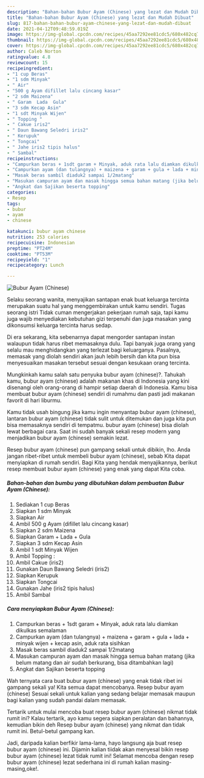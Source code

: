 ```yaml
---
description: "Bahan-bahan Bubur Ayam (Chinese) yang lezat dan Mudah Dibuat"
title: "Bahan-bahan Bubur Ayam (Chinese) yang lezat dan Mudah Dibuat"
slug: 817-bahan-bahan-bubur-ayam-chinese-yang-lezat-dan-mudah-dibuat
date: 2021-04-12T09:48:59.019Z
image: https://img-global.cpcdn.com/recipes/45aa7292ee81cdc5/680x482cq70/bubur-ayam-chinese-foto-resep-utama.jpg
thumbnail: https://img-global.cpcdn.com/recipes/45aa7292ee81cdc5/680x482cq70/bubur-ayam-chinese-foto-resep-utama.jpg
cover: https://img-global.cpcdn.com/recipes/45aa7292ee81cdc5/680x482cq70/bubur-ayam-chinese-foto-resep-utama.jpg
author: Caleb Norton
ratingvalue: 4.8
reviewcount: 15
recipeingredient:
- "1 cup Beras"
- "1 sdm Minyak"
- " Air"
- "500 g Ayam difillet lalu cincang kasar"
- "2 sdm Maizena"
- " Garam  Lada  Gula"
- "3 sdm Kecap Asin"
- "1 sdt Minyak Wijen"
- " Topping "
- " Cakue iris2"
- " Daun Bawang Seledri iris2"
- " Kerupuk"
- " Tongcai"
- " Jahe iris2 tipis halus"
- " Sambal"
recipeinstructions:
- "Campurkan beras + 1sdt garam + Minyak, aduk rata lalu diamkan dikulkas semalaman"
- "Campurkan ayam (dan tulangnya) + maizena + garam + gula + lada + minyak wijen + kecap asin, aduk rata sisihkan"
- "Masak beras sambil diaduk2 sampai 1/2matang"
- "Masukan campuran ayam dan masak hingga semua bahan matang (jika belum matang dan air sudah berkurang, bisa ditambahkan lagi)"
- "Angkat dan Sajikan beserta topping"
categories:
- Resep
tags:
- bubur
- ayam
- chinese

katakunci: bubur ayam chinese 
nutrition: 253 calories
recipecuisine: Indonesian
preptime: "PT24M"
cooktime: "PT53M"
recipeyield: "1"
recipecategory: Lunch

---
```



![Bubur Ayam (Chinese)](https://img-global.cpcdn.com/recipes/45aa7292ee81cdc5/680x482cq70/bubur-ayam-chinese-foto-resep-utama.jpg)

Selaku seorang wanita, menyajikan santapan enak buat keluarga tercinta merupakan suatu hal yang menggembirakan untuk kamu sendiri. Tugas seorang istri Tidak cuman mengerjakan pekerjaan rumah saja, tapi kamu juga wajib menyediakan kebutuhan gizi terpenuhi dan juga masakan yang dikonsumsi keluarga tercinta harus sedap.

Di era  sekarang, kita sebenarnya dapat mengorder santapan instan walaupun tidak harus ribet memasaknya dulu. Tapi banyak juga orang yang selalu mau menghidangkan yang terlezat bagi keluarganya. Pasalnya, memasak yang diolah sendiri akan jauh lebih bersih dan kita pun bisa menyesuaikan masakan tersebut sesuai dengan kesukaan orang tercinta. 



Mungkinkah kamu salah satu penyuka bubur ayam (chinese)?. Tahukah kamu, bubur ayam (chinese) adalah makanan khas di Indonesia yang kini disenangi oleh orang-orang di hampir setiap daerah di Indonesia. Kamu bisa membuat bubur ayam (chinese) sendiri di rumahmu dan pasti jadi makanan favorit di hari liburmu.

Kamu tidak usah bingung jika kamu ingin menyantap bubur ayam (chinese), lantaran bubur ayam (chinese) tidak sulit untuk ditemukan dan juga kita pun bisa memasaknya sendiri di tempatmu. bubur ayam (chinese) bisa diolah lewat berbagai cara. Saat ini sudah banyak sekali resep modern yang menjadikan bubur ayam (chinese) semakin lezat.

Resep bubur ayam (chinese) pun gampang sekali untuk dibikin, lho. Anda jangan ribet-ribet untuk membeli bubur ayam (chinese), sebab Kita dapat menyiapkan di rumah sendiri. Bagi Kita yang hendak menyajikannya, berikut resep membuat bubur ayam (chinese) yang enak yang dapat Kita coba.

<!--inarticleads1-->

##### Bahan-bahan dan bumbu yang dibutuhkan dalam pembuatan Bubur Ayam (Chinese):

1. Sediakan 1 cup Beras
1. Siapkan 1 sdm Minyak
1. Siapkan  Air
1. Ambil 500 g Ayam (difillet lalu cincang kasar)
1. Siapkan 2 sdm Maizena
1. Siapkan  Garam + Lada + Gula
1. Siapkan 3 sdm Kecap Asin
1. Ambil 1 sdt Minyak Wijen
1. Ambil  Topping :
1. Ambil  Cakue (iris2)
1. Gunakan  Daun Bawang Seledri (iris2)
1. Siapkan  Kerupuk
1. Siapkan  Tongcai
1. Gunakan  Jahe (iris2 tipis halus)
1. Ambil  Sambal




<!--inarticleads2-->

##### Cara menyiapkan Bubur Ayam (Chinese):

1. Campurkan beras + 1sdt garam + Minyak, aduk rata lalu diamkan dikulkas semalaman
1. Campurkan ayam (dan tulangnya) + maizena + garam + gula + lada + minyak wijen + kecap asin, aduk rata sisihkan
1. Masak beras sambil diaduk2 sampai 1/2matang
1. Masukan campuran ayam dan masak hingga semua bahan matang (jika belum matang dan air sudah berkurang, bisa ditambahkan lagi)
1. Angkat dan Sajikan beserta topping




Wah ternyata cara buat bubur ayam (chinese) yang enak tidak ribet ini gampang sekali ya! Kita semua dapat mencobanya. Resep bubur ayam (chinese) Sesuai sekali untuk kalian yang sedang belajar memasak maupun bagi kalian yang sudah pandai dalam memasak.

Tertarik untuk mulai mencoba buat resep bubur ayam (chinese) nikmat tidak rumit ini? Kalau tertarik, ayo kamu segera siapkan peralatan dan bahannya, kemudian bikin deh Resep bubur ayam (chinese) yang nikmat dan tidak rumit ini. Betul-betul gampang kan. 

Jadi, daripada kalian berfikir lama-lama, hayo langsung aja buat resep bubur ayam (chinese) ini. Dijamin kalian tiidak akan menyesal bikin resep bubur ayam (chinese) lezat tidak rumit ini! Selamat mencoba dengan resep bubur ayam (chinese) lezat sederhana ini di rumah kalian masing-masing,oke!.

